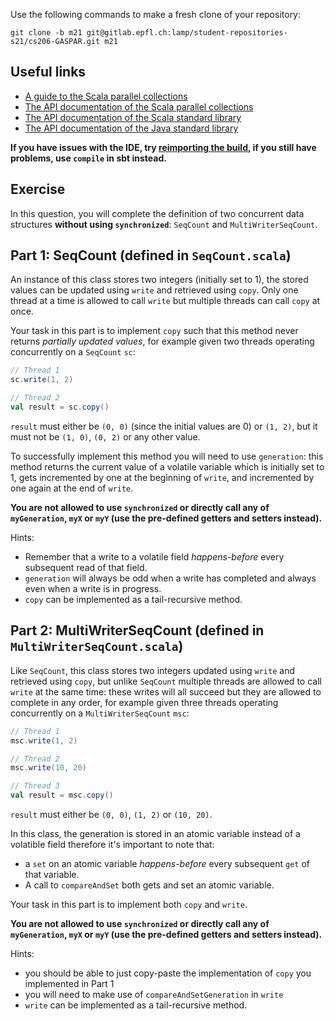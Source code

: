 Use the following commands to make a fresh clone of your repository:

```
git clone -b m21 git@gitlab.epfl.ch:lamp/student-repositories-s21/cs206-GASPAR.git m21
```

## Useful links

  * [A guide to the Scala parallel collections](https://docs.scala-lang.org/overviews/parallel-collections/overview.html)
  * [The API documentation of the Scala parallel collections](https://www.javadoc.io/doc/org.scala-lang.modules/scala-parallel-collections_2.13/latest/scala/collection/index.html)
  * [The API documentation of the Scala standard library](https://www.scala-lang.org/files/archive/api/2.13.4)
  * [The API documentation of the Java standard library](https://docs.oracle.com/en/java/javase/15/docs/api/index.html)

**If you have issues with the IDE, try [reimporting the
build](https://gitlab.epfl.ch/lamp/cs206/-/blob/master/labs/example-lab.md#ide-features-like-type-on-hover-or-go-to-definition-do-not-work),
if you still have problems, use `compile` in sbt instead.**

## Exercise

In this question, you will complete the definition of two concurrent data
structures **without using `synchronized`**: `SeqCount` and `MultiWriterSeqCount`.

## Part 1: SeqCount (defined in `SeqCount.scala`)

An instance of this class stores two integers (initially set to 1), the stored
values can be updated using `write` and retrieved using `copy`. Only one thread
at a time is allowed to call `write` but multiple threads can call `copy` at
once.

Your task in this part is to implement `copy` such that this method never
returns _partially updated values_, for example given two threads operating
concurrently on a `SeqCount` `sc`:
```scala
// Thread 1
sc.write(1, 2)
```
```scala
// Thread 2
val result = sc.copy()
```
`result` must either be `(0, 0)` (since the initial values are 0) or `(1, 2)`,
but it must not be `(1, 0)`, `(0, 2)` or any other value.

To successfully implement this method you will need to use `generation`: this
method returns the current value of a volatile variable which is initially set
to 1, gets incremented by one at the beginning of `write`, and incremented by
one again at the end of `write`.

**You are not allowed to use `synchronized` or directly call any of
`myGeneration`, `myX` or `myY` (use the pre-defined getters and setters
instead).**

Hints:
- Remember that a write to a volatile field _happens-before_ every subsequent
  read of that field.
- `generation` will always be odd when a write has completed and always
even when a write is in progress.
- `copy` can be implemented as a tail-recursive method.

## Part 2: MultiWriterSeqCount (defined in `MultiWriterSeqCount.scala`)

Like `SeqCount`, this class stores two integers updated using `write` and
retrieved using `copy`, but unlike `SeqCount` multiple threads are allowed to
call `write` at the same time: these writes will all succeed but they are
allowed to complete in any order, for example given three threads operating
concurrently on a `MultiWriterSeqCount` `msc`:
```scala
// Thread 1
msc.write(1, 2)
```
```scala
// Thread 2
msc.write(10, 20)
```
```scala
// Thread 3
val result = msc.copy()
```
`result` must either be `(0, 0)`, `(1, 2)` or `(10, 20)`.

In this class, the generation is stored in an atomic variable instead of a
volatible field therefore it's important to note that:
- a `set` on an atomic variable _happens-before_ every subsequent `get` of that
  variable.
- A call to `compareAndSet` both gets and set an atomic variable.

Your task in this part is to implement both `copy` and `write`.

**You are not allowed to use `synchronized` or directly call any of
`myGeneration`, `myX` or `myY` (use the pre-defined getters and setters
instead).**

Hints:
- you should be able to just copy-paste the implementation of `copy` you
  implemented in Part 1
- you will need to make use of `compareAndSetGeneration` in `write`
- `write` can be implemented as a tail-recursive method.
